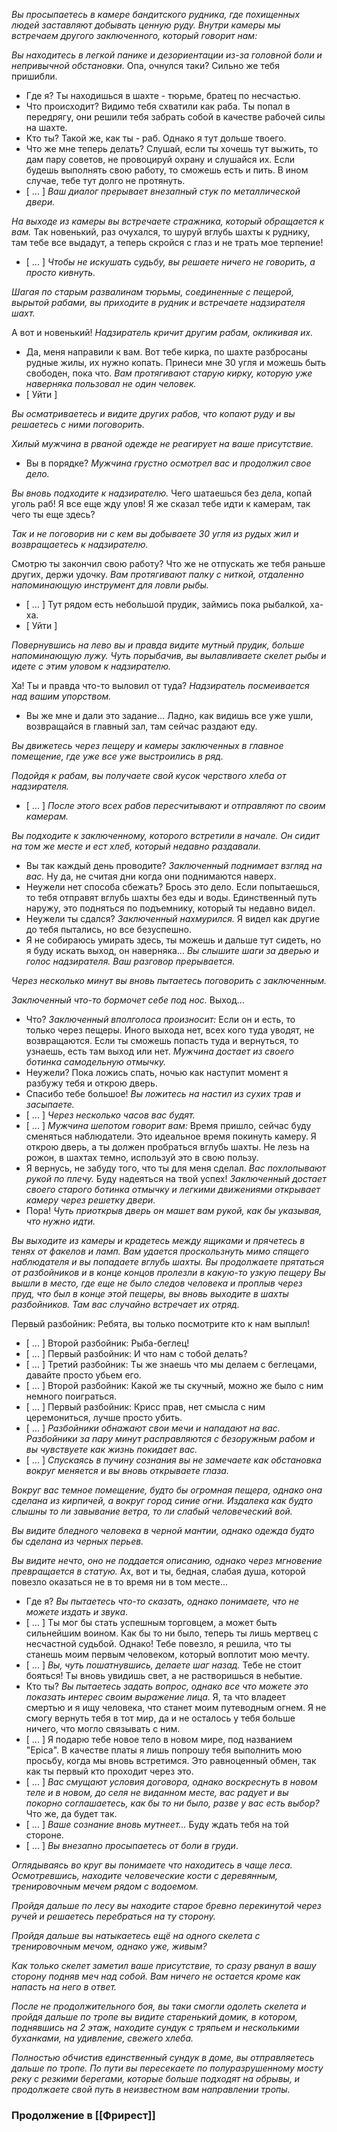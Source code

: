 *Вы просыпаетесь в камере бандитского рудника, где похищенных людей заставляют добывать ценную руду.*
*Внутри камеры мы встречаем другого заключенного, который говорит нам:*

*Вы находитесь в легкой панике и дезориентации из-за головной боли и непривычной обстановки.*
Опа, очнулся таки? Сильно же тебя пришибли.
- Где я?
Ты находишься в шахте - тюрьме, братец по несчастью.
- Что происходит?
Видимо тебя схватили как раба. Ты попал в передрягу, они решили тебя забрать собой в качестве рабочей силы на шахте.
- Кто ты?
Такой же, как ты - раб. Однако я тут дольше твоего.
- Что же мне теперь делать?
Слушай, если ты хочешь тут выжить, то дам пару советов, не провоцируй охрану и слушайся их. Если будешь выполнять свою работу, то сможешь есть и пить. В ином случае, тебе тут долго не протянуть.
- [ ... ]
*Ваш диалог прерывает внезапный стук по металлической двери.*

*На выходе из камеры вы встречаете стражника, который обращается к вам.*
Так новенький, раз очухался, то шуруй вглубь шахты к руднику, там тебе все выдадут, а теперь скройся с глаз и не трать мое терпение!
- [ ... ]
*Чтобы не искушать судьбу, вы решаете ничего не говорить, а просто кивнуть.*

*Шагая по старым развалинам тюрьмы, соединенные с пещерой, вырытой рабами, вы приходите в рудник и встречаете надзирателя шахт.*

А вот и новенький!
*Надзиратель кричит другим рабам, окликивая их.*
- Да, меня направили к вам.
Вот тебе кирка, по шахте разбросаны рудные жилы, их нужно копать. Принеси мне 30 угля и можешь быть свободен, пока что. 
*Вам протягивают старую кирку, которую уже наверняка пользовал не один человек.*
- [ Уйти ]

*Вы осматриваетесь и видите других рабов, что копают руду и вы решаетесь с ними поговорить.*

*Хилый мужчина в рваной одежде не реагирует на ваше присутствие.*
- Вы в порядке?
*Мужчина грустно осмотрел вас и продолжил свое дело.*

*Вы вновь подходите к надзирателю.*
Чего шатаешься без дела, копай уголь раб!
Я все еще жду улов!
Я же сказал тебе идти к камерам, так чего ты еще здесь?

*Так и не поговорив ни с кем вы добываете 30 угля из рудых жил и возвращаетесь к надзирателю.*

Смотрю ты закончил свою работу? Что же не отпускать же тебя раньше других, держи удочку.
*Вам протягивают палку с ниткой, отдаленно напоминающую инструмент для ловли рыбы.*
- [ ... ]
Тут рядом есть небольшой прудик, займись пока рыбалкой, ха-ха.
- [ Уйти ]

*Повернувшись на лево вы и правда видите мутный прудик, больше напоминающую лужу.*
*Чуть порыбачив, вы вылавливаете скелет рыбы и идете с этим уловом к надзирателю.*

Ха! Ты и правда что-то выловил от туда?
*Надзиратель посмеивается над вашим упорством.*
- Вы же мне и дали это задание...
Ладно, как видишь все уже ушли, возвращайся в главный зал, там сейчас раздают еду.

*Вы движетесь через пещеру и камеры заключенных в главное помещение, где уже все уже выстроились в ряд.*

*Подойдя к рабам, вы получаете свой кусок черствого хлеба от надзирателя.*
- [ ... ]
*После этого всех рабов пересчитывают и отправляют по своим камерам.*

*Вы подходите к заключенному, которого встретили в начале. Он сидит на том же месте и ест хлеб, который недавно раздавали.*
- Вы так каждый день проводите?
*Заключенный поднимает взгляд на вас.*
Ну да, не считая дни когда они поднимаются наверх.
- Неужели нет способа сбежать?
Брось это дело. Если попытаешься, то тебя отправят вглубь шахты без еды и воды. Единственный путь наружу, это подняться по подъемнику, который ты недавно видел.
- Неужели ты сдался?
*Заключенный нахмурился.*
Я видел как другие до тебя пытались, но все безуспешно.
- Я не собираюсь умирать здесь, ты можешь и дальше тут сидеть, но я буду искать выход, он наверняка...
*Вы слышите шаги за дверью и голос надзирателя.*
*Ваш разговор прерывается.*

*Через несколько минут вы вновь пытаетесь поговорить с заключенным.*

*Заключенный что-то бормочет себе под нос.*
Выход...
- Что?
*Заключенный вполголоса произносит:*
Если он и есть, то только через пещеры.
Иного выхода нет, всех кого туда уводят, не возвращаются. Если ты сможешь попасть туда и вернуться, то узнаешь, есть там выход или нет.
*Мужчина достает из своего ботинка самодельную отмычку.*
- Неужели?
Пока ложись спать, ночью как наступит момент я разбужу тебя и открою дверь.
- Спасибо тебе большое!
*Вы ложитесь на настил из сухих трав и засыпаете.*
- [ ... ]
*Через несколько часов вас будят.*
- [ ... ]
*Мужчина шепотом говорит вам:*
Время пришло, сейчас буду сменяться наблюдатели. Это идеальное время покинуть камеру. Я открою дверь, а ты должен пробраться вглубь шахты. Не лезь на рожон, в шахтах темно, используй это в свою пользу.
- Я вернусь, не забуду того, что ты для меня сделал.
*Вас похлопывают рукой по плечу.*
Буду надеяться на твой успех!
*Заключенный достает своего старого ботинка отмычку и легкими движениями открывает камеру через решетку двери.*
- Пора!
*Чуть приоткрыв дверь он машет вам рукой, как бы указывая, что нужно идти.*

*Вы выходите из камеры и крадетесь между ящиками и прячетесь в тенях от факелов и ламп. Вам удается проскользнуть мимо спящего наблюдателя и вы попадаете вглубь шахты.*
*Вы продолжаете прятаться от разбойников и в конце концов пролезли в какую-то узкую пещеру*
*Вы вышли в место, где еще не было следов человека и проплыв через пруд, что был в конце этой пещеры, вы вновь выходите в шахты разбойников.*
*Там вас случайно встречает их отряд.*

Первый разбойник: Ребята, вы только посмотрите кто к нам выплыл!
- [ ... ]
Второй разбойник: Рыба-беглец!
- [ ... ]
Первый разбойник: И что нам с тобой делать?
- [ ... ]
Третий разбойник: Ты же знаешь что мы делаем с беглецами, давайте просто убьем его.
- [ ... ]
Второй разбойник: Какой же ты скучный, можно же было с ним немного поиграться.
- [ ... ]
Первый разбойник: Крисс прав, нет смысла с ним церемониться, лучше просто убить.
- [ ... ]
*Разбойники обнажают свои мечи и нападают на вас.*
*Разбойники за пару минут расправляются с безоружным рабом и вы чувствуете как жизнь покидает вас.*
- [ ... ]
*Спускаясь в пучину сознания вы не замечаете как обстановка вокруг меняется и вы вновь открываете глаза.*

*Вокруг вас темное помещение, будто бы огромная пещера, однако она сделана из кирпичей, а вокруг город синие огни.*
*Издалека как будто слышны то ли завывание ветра, то ли слабый человеческий вой.*

*Вы видите бледного человека в черной мантии, однако одежда будто бы сделана из черных перьев.*

*Вы видите нечто, оно не поддается описанию, однако через мгновение превращается в статую.*
Ах, вот и ты, бедная, слабая душа, которой повезло оказаться не в то время ни в том месте...
- Где я?
*Вы пытаетесь что-то сказать, однако понимаете, что не можете издать и звука*.
- [ ... ]
Ты мог бы стать успешным торговцем, а может быть сильнейшим воином. Как бы то ни было, теперь ты лишь мертвец с несчастной судьбой. Однако! Тебе повезло, я решила, что ты станешь моим первым человеком, который воплотит мою мечту. 
- [ ... ]
*Вы, чуть пошатнувшись, делаете шаг назад.*
Тебе не стоит бояться! Ты вновь увидишь свет, а не растворишься в небытие.
- Кто ты?
*Вы пытаетесь задать вопрос, однако все что можете это показать интерес своим выражение лица.*
Я, та что владеет смертью и я ищу человека, что станет моим путеводным огнем. Я не смогу вернуть тебя в тот мир, да и не осталось у тебя больше ничего, что могло связывать с ним.
- [ ... ]
Я подарю тебе новое тело в новом мире, под названием "Epica". В качестве платы я лишь попрошу тебя выполнить мою просьбу, когда мы вновь встретимся. Это равноценный обмен, так как ты первый кто проходит через это.
- [ ... ]
*Вас смущают условия договора, однако воскреснуть в новом теле и в новом, до селя не виданном месте, вас радует и вы покорно соглашаетесь, как бы то ни было, разве у вас есть выбор?*
Что же, да будет так.
- [ ... ]
*Ваше сознание вновь мутнеет...*
Буду ждать тебя на той стороне.
- [ ... ]
*Вы внезапно просыпаетесь от боли в груди*.

*Оглядываясь во круг вы понимаете что находитесь в чаще леса. Осмотревшись, находите человеческие кости с деревянным, тренировочным мечем рядом с водоемом.*

*Пройдя дальше по лесу вы находите старое бревно перекинутой через ручей и решаетесь перебраться на ту сторону.*

*Пройдя дальше вы натыкаетесь ещё на одного скелета с тренировочным мечом, однако уже, живым?*

*Как только скелет заметил ваше присутствие, то сразу рванул в вашу сторону подняв меч над собой.*
*Вам ничего не остается кроме как напасть на него в ответ.*

*После не продолжительного боя, вы таки смогли одолеть скелета и пройдя дальше по тропе вы видите старенький домик, в котором, поднявшись на 2 этаж, находите сундук с тряпьем и несколькими буханками, на удивление, свежего хлеба.*

*Полностью обчистив единственный сундук в доме, вы отправляетесь дальше по тропе. По пути вы пересекаете по полуразрушенному мосту реку с резкими берегами, которые больше подходят на обрывы, и продолжаете свой путь в неизвестном вам направлении тропы.*

### Продолжение в [[Фрирест]]